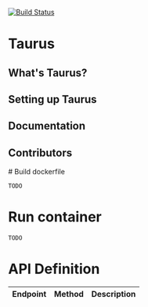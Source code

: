 [![Build Status](https://travis-ci.org/SwatLabs/GoDataberus.svg?branch=develop)](https://travis-ci.org/SwatLabs/GoDataberus)

# Taurus


## What's Taurus?


## Setting up Taurus


## Documentation


## Contributors


# Build dockerfile

```
TODO
```

# Run container

```
TODO
```

# API Definition

| Endpoint     | Method     | Description |
| :------------- | :------------- | :------------- |
